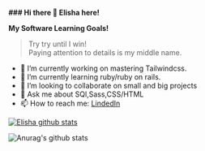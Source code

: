 __### Hi there 👋 Elisha here!__

__My Software Learning Goals!__
> Try try until I win! <br>Paying attention to 				details is my middle name.


- 🔭 I’m currently working on mastering Tailwindcss.
- 🌱 I’m currently learning ruby/ruby on rails.
- 👯 I’m looking to collaborate on small and big projects
- 💬 Ask me about SQl,Sass,CSS/HTML
- 📫 How to reach me: [LindedIn](https://www.linkedin.com/in/elisha-kyakopo-009aa3197/)

[![Elisha github stats](https://github-readme-stats.vercel.app/api?username=anuraghazra)](https://github.com/anuraghazra/github-readme-stats)

![Anurag's github stats](https://github-readme-stats.vercel.app/api?username=anuraghazra&show_icons=true&theme=radical)

